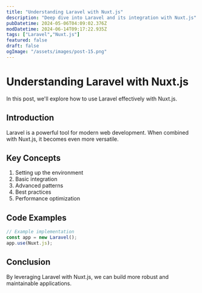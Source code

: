 ```yaml
---
title: "Understanding Laravel with Nuxt.js"
description: "Deep dive into Laravel and its integration with Nuxt.js"
pubDatetime: 2024-05-06T04:09:02.376Z
modDatetime: 2024-06-14T09:17:22.935Z
tags: ["Laravel","Nuxt.js"]
featured: false
draft: false
ogImage: "/assets/images/post-15.png"
---
```


# Understanding Laravel with Nuxt.js

In this post, we'll explore how to use Laravel effectively with Nuxt.js.

## Introduction

Laravel is a powerful tool for modern web development. When combined with Nuxt.js,
it becomes even more versatile.

## Key Concepts

1. Setting up the environment
2. Basic integration
3. Advanced patterns
4. Best practices
5. Performance optimization

## Code Examples

```javascript
// Example implementation
const app = new Laravel();
app.use(Nuxt.js);
```

## Conclusion

By leveraging Laravel with Nuxt.js, we can build more robust and maintainable applications.
